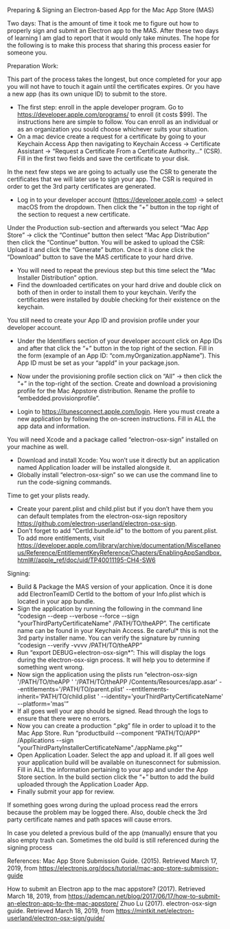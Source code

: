 Preparing & Signing an Electron-based App for the Mac App Store (MAS)

Two days: That is the amount of time it took me to figure out how to properly sign and submit an Electron app to the MAS. After these two days of learning I am glad to report that it would only take minutes. The hope for the following is to make this process that sharing this process easier for someone you.

Preparation Work:

This part of the process takes the longest, but once completed for your app you will not have to touch it again until the certificates expires. Or you have a new app (has its own unique ID) to submit to the store.

- The first step: enroll in the apple developer program. Go to https://developer.apple.com/programs/ to enroll (it costs \$99). The instructions here are simple to follow. You can enroll as an individual or as an organization you sould choose whichever suits your situation.
- On a mac device create a request for a certificate by going to your Keychain Access App then navigating to Keychain Access -> Certificate Assistant -> “Request a Certificate From a Certificate Authority…” (CSR). Fill in the first two fields and save the certificate to your disk.

In the next few steps we are going to actually use the CSR to generate the certificates that we will later use to sign your app. The CSR is required in order to get the 3rd party certificates are generated.

- Log in to your developer account (https://developer.apple.com) -> select macOS from the dropdown. Then click the “+” button in the top right of the section to request a new certificate.

Under the Production sub-section and afterwards you select “Mac App Store” -> click the “Continue” button then select “Mac App Distribution” then click the “Continue” button. You will be asked to upload the CSR: Upload it and click the “Generate” button. Once it is done click the “Download” button to save the MAS certificate to your hard drive.

- You will need to repeat the previous step but this time select the “Mac Installer Distribution” option.
- Find the downloaded certificates on your hard drive and double click on both of then in order to install them to your keychain. Verify the certificates were installed by double checking for their existence on the keychain.

You still need to create your App ID and provision profile under your developer account.

- Under the Identifiers section of your developer account click on App IDs and after that click the “+” button in the top right of the section. Fill in the form (example of an App ID: “com.myOrganization.appName”). This App ID must be set as your “appId” in your package.json.
- Now under the provisioning profile section click on “All” -> then click the “+” in the top-right of the section. Create and download a provisioning profile for the Mac Appstore distribution. Rename the profile to “embedded.provisionprofile”.

- Login to https://itunesconnect.apple.com/login. Here you must create a new application by following the on-screen instructions. Fill in ALL the app data and information.

You will need Xcode and a package called “electron-osx-sign” installed on your machine as well.

- Download and install Xcode: You won’t use it directly but an application named Application loader will be installed alongside it.
- Globally install “electron-osx-sign” so we can use the command line to run the code-signing commands.

Time to get your plists ready.

- Create your parent.plist and child.plist but if you don’t have them you can default templates from the electron-osx-sign repository https://github.com/electron-userland/electron-osx-sign.
- Don’t forget to add “<string>CertId.bundle.id</string>” to the bottom of you parent.plist. To add more entitlements, visit https://developer.apple.com/library/archive/documentation/Miscellaneous/Reference/EntitlementKeyReference/Chapters/EnablingAppSandbox.html#//apple_ref/doc/uid/TP40011195-CH4-SW6

Signing:

- Build & Package the MAS version of your application. Once it is done add <key>ElectronTeamID</key> <string>CertId</string> to the bottom of your Info.plist which is located in your app bundle.
- Sign the application by running the following in the command line “codesign --deep --verbose --force --sign "yourThirdPartyCertificateName" /PATH/TO/theAPP”. The certificate name can be found in your Keychain Access. Be careful\* this is not the 3rd party installer name. You can verify the signature by running “codesign --verify -vvvv /PATH/TO/theAPP”
- Run “export DEBUG=electron-osx-sign\*”: This will display the logs during the electron-osx-sign process. It will help you to determine if something went wrong.
- Now sign the application using the plists run “electron-osx-sign '/PATH/TO/theAPP ' '/PATH/TO/theAPP /Contents/Resources/app.asar' --entitlements='/PATH/TO/parent.plist' --entitlements-inherit='PATH/TO/child.plist ' --identity='yourThirdPartyCertificateName' --platform='mas'”
- If all goes well your app should be signed. Read through the logs to ensure that there were no errors.
- Now you can create a production “.pkg” file in order to upload it to the Mac App Store. Run “productbuild --component “PATH/TO/APP" /Applications --sign "yourThirdPartyInstallerCertificateName"./appName.pkg"”
- Open Application Loader. Select the app and upload it. If all goes well your application build will be available on itunesconnect for submission. Fill in ALL the information pertaining to your app and under the App Store section. In the build section click the “+” button to add the build uploaded through the Application Loader App.
- Finally submit your app for review.

If something goes wrong during the upload process read the errors because the problem may be logged there. Also, double check the 3rd party certificate names and path spaces will cause errors.

In case you deleted a previous build of the app (manually) ensure that you also empty trash can. Sometimes the old build is still referenced during the signing process

References:
Mac App Store Submission Guide. (2015). Retrieved March 17, 2019, from https://electronjs.org/docs/tutorial/mac-app-store-submission-guide

How to submit an Electron app to the mac appstore? (2017). Retrieved March 18, 2019, from https://ademcan.net/blog/2017/06/17/how-to-submit-an-electron-app-to-the-mac-appstore/
Zhuo Lu (2017). electron-osx-sign guide. Retrieved March 18, 2019, from https://mintkit.net/electron-userland/electron-osx-sign/guide/
